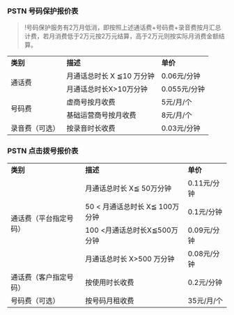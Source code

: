 
### PSTN 号码保护报价表

>!号码保护服务有2万月低消，即按照上述通话费+号码费+录音费按月汇总计费，若月消费低于2万元按2万元结算，高于2万元则按实际月消费金额结算。


<table >
 <tr>
  <td><b>类别</b></td>
  <td ><b>描述</b></td>
  <td><b>单价</b></td>
 </tr>
 <tr>
  <td  rowspan="2">通话费</td>
  <td>月通话总时长 X ≦10 万分钟</td>
  <td >0.06元/分钟</td>
 </tr>
 <tr>
  <td> 月通话总时长X&gt;10万分钟 </td>
  <td> 0.055元/分钟</td>
 </tr>
 <tr>
  <td  rowspan="2">号码费</td>
  <td>虚商号按月收费</td>
  <td>5元/月/个</td>
 </tr>
 <tr>
  <td>基础运营商号按月收费  </td>
  <td>  8元/月/个  </td>
 </tr>
 <tr>
  <td>录音费（可选） </td>
  <td>按录音时长收费  </td>
  <td >0.03元/分钟</td>
 </tr>
  </tr>
</table>

### PSTN 点击拨号报价表


<table >
 <tr>
  <td><b>类别</b></td>
  <td ><b>描述</b></td>
  <td><b>单价</b></td>
 </tr>
 <tr>
  <td  rowspan="4">通话费（平台指定号码）</td>
  <td>月通话总时长 X≦ 50万分钟</td>
  <td >0.11元/分钟</td>
 </tr>
 <tr>
  <td> 50 &lt; 月通话总时长 X≦ 100万分钟 </td>
  <td> 0.1元/分钟</td>
 </tr>
  <tr>
  <td> 100 &lt;月通话总时长X≦500万分钟 </td>
  <td> 0.09元/分钟</td>
 </tr>
  <tr>
  <td> 月通话总时长 X&gt;500 万分钟 </td>
  <td> 0.08元/分钟</td>
 </tr>
 <tr>
  <td>通话费（客户指定号码）</td>
  <td>按使用时长收费</td>
  <td>0.2元/分钟</td>
 </tr>
 <tr>
  <td>号码费（可选）</td>
  <td>按号码月租收费  </td>
  <td >35元/月/个</td>
 </tr>
  </tr>
</table>


